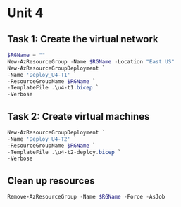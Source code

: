 # Unit 4
## Task 1: Create the virtual network
```Powershell
$RGName = ""
New-AzResourceGroup -Name $RGName -Location "East US"
New-AzResourceGroupDeployment `
-Name 'Deploy_U4-T1' `
-ResourceGroupName $RGName `
-TemplateFile .\u4-t1.bicep `
-Verbose
```

## Task 2: Create virtual machines
```Powershell
New-AzResourceGroupDeployment `
-Name 'Deploy_U4-T2' `
-ResourceGroupName $RGName `
-TemplateFile .\u4-t2-deploy.bicep `
-Verbose
```


## Clean up resources
```Powershell
Remove-AzResourceGroup -Name $RGName -Force -AsJob
```

